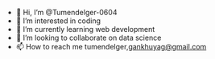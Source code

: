 - 👋 Hi, I’m @Tumendelger-0604
- 👀 I’m interested in coding
- 🌱 I’m currently learning web development
- 💞️ I’m looking to collaborate on data science
- 📫 How to reach me tumendelger,gankhuyag@gmail.com

<!---
Tumendelger-0604/Tumendelger-0604 is a ✨ special ✨ repository because its `README.md` (this file) appears on your GitHub profile.
You can click the Preview link to take a look at your changes.
--->
